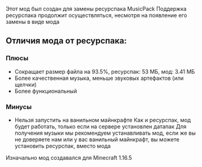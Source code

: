 Этот мод был создан для замены ресурспака MusicPack
Поддержка ресурспака продолжит осуществляться, несмотря на появление его замены в виде мода
## Отличия мода от ресурспака:
### Плюсы
- Сокращает размер файла на 93.5%, ресурспак: 53 МБ, мод: 3.41 МБ
- Более качественная музыка, меньше звуковых артефактов (или щелчки)
- Более функциональный
### Минусы
- Нельзя запустить на ванильном майнкрафте
Как и ресурспак, мод будет работать, только если на сервере установлен датапак
Для получения музыки мы рекомендуем устанавливать мод, если же вы не доверяете нам или у вас ванильный майнкрафт, вы можете установить ресурспак, вместо мода

Изначально мод создавался для Minecraft 1.16.5
